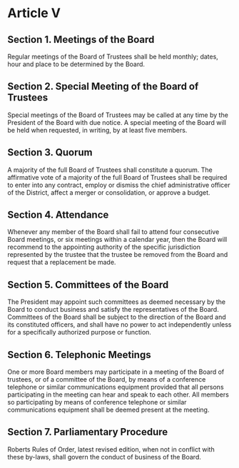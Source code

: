 # Article V

## Section 1. Meetings of the Board

Regular meetings of the Board of Trustees shall be held monthly; dates, hour and place to be determined by the Board.

## Section 2. Special Meeting of the Board of Trustees

Special meetings of the Board of Trustees may be called at any time by the President of the Board with due notice. A special meeting of the Board will be held when requested, in writing, by at least five members.

## Section 3. Quorum

A majority of the full Board of Trustees shall constitute a quorum. The affirmative vote of a majority of the full Board of Trustees shall be required to enter into any contract, employ or dismiss the chief administrative officer of the District, affect a merger or consolidation, or approve a budget.

## Section 4. Attendance

Whenever any member of the Board shall fail to attend four consecutive Board meetings, or six meetings within a calendar year, then the Board will recommend to the appointing authority of the specific jurisdiction represented by the trustee that the trustee be removed from the Board and request that a replacement be made.

## Section 5. Committees of the Board

The President may appoint such committees as deemed necessary by the Board to conduct business and satisfy the representatives of the Board. Committees of the Board shall be subject to the direction of the Board and its constituted officers, and shall have no power to act independently unless for a specifically authorized purpose or function.

## Section 6. Telephonic Meetings

One or more Board members may participate in a meeting of the Board of trustees, or of a committee of the Board, by means of a conference telephone or similar communications equipment provided that all persons participating in the meeting can hear and speak to each other. All members so participating by means of conference telephone or similar communications equipment shall be deemed present at the meeting.

## Section 7. Parliamentary Procedure

Roberts Rules of Order, latest revised edition, when not in conflict with these by-laws, shall govern the conduct of business of the Board.
